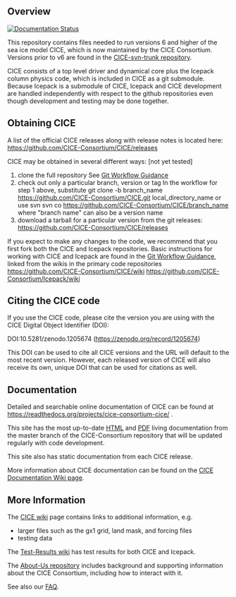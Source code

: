 
## Overview
[![Documentation Status](https://readthedocs.org/projects/cice-consortium-cice/badge/?version=master)](http://cice-consortium-cice.readthedocs.io/en/master/?badge=master)

This repository contains files needed to run versions 6 and higher of the sea ice model CICE, which is now maintained by the CICE Consortium.  Versions prior to v6 are found in the [CICE-svn-trunk repository](https://github.com/CICE-Consortium/CICE-svn-trunk).

CICE consists of a top level driver and dynamical core plus the Icepack column physics code, which is included in CICE as a git submodule.  Because Icepack is a submodule of CICE, Icepack and CICE development are handled independently with respect to the github repositories even though development and testing may be done together. 

## Obtaining CICE

A list of the official CICE releases along with release notes is located here:
https://github.com/CICE-Consortium/CICE/releases

CICE may be obtained in several different ways:  [not yet tested]    
1.  clone the full repository
See [Git Workflow Guidance](https://github.com/CICE-Consortium/About-Us/wiki/Git-Workflow-Guidance)
2.  check out only a particular branch, version or tag
In the workflow for step 1 above, substitute
git clone -b branch_name https://github.com/CICE-Consortium/CICE.git local_directory_name
or use svn
svn co https://github.com/CICE-Consortium/CICE/branch_name
where "branch name" can also be a version name
3.  download a tarball for a particular version from the git releases: https://github.com/CICE-Consortium/CICE/releases

If you expect to make any changes to the code, we recommend that you first fork both the CICE and Icepack repositories.  Basic instructions for working with CICE and Icepack are found in the [Git Workflow Guidance](https://github.com/CICE-Consortium/About-Us/wiki/Git-Workflow-Guidance), linked from the wikis in the primary code repositories
https://github.com/CICE-Consortium/CICE/wiki
https://github.com/CICE-Consortium/Icepack/wiki

## Citing the CICE code

If you use the CICE code, please cite the version you are using with the CICE Digital Object Identifier (DOI):

DOI:10.5281/zenodo.1205674 (https://zenodo.org/record/1205674)

This DOI can be used to cite all CICE versions and the URL will default to the most recent version. However, each released version of CICE will also receive its own, unique DOI that can be used for citations as well.

## Documentation

Detailed and searchable online documentation of CICE can be found at https://readthedocs.org/projects/cice-consortium-cice/ .

This site has the most up-to-date [HTML](http://cice-consortium-cice.readthedocs.io/en/master/) and [PDF](https://media.readthedocs.org/pdf/cice-consortium-cice/master/cice-consortium-cice.pdf) living documentation from the master branch of the CICE-Consortium repository that will be updated regularly with code development.

This site also has static documentation from each CICE release.

More information about CICE documentation can be found on the [CICE Documentation Wiki page](https://github.com/CICE-Consortium/CICE/wiki/CICE-Documentation).

## More Information

The [CICE wiki](https://github.com/CICE-Consortium/CICE/wiki) page contains links to additional information, e.g.
- larger files such as the gx1 grid, land mask, and forcing files
- testing data

The [Test-Results wiki](https://github.com/CICE-Consortium/Test-Results/wiki) has test results for both CICE and Icepack.

The [About-Us repository](https://github.com/CICE-Consortium/About-Us) includes background and supporting information about the CICE Consortium, including how to interact with it.   

See also our [FAQ](https://github.com/CICE-Consortium/About-Us/wiki/FAQ).



